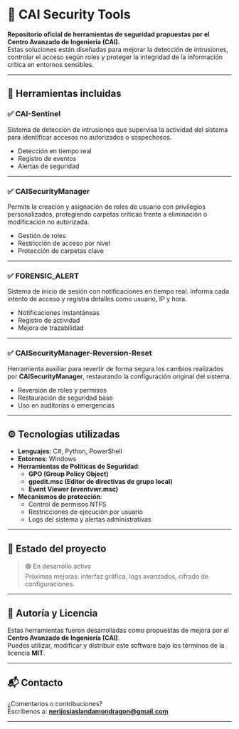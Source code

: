 # 🔐 CAI Security Tools

**Repositorio oficial de herramientas de seguridad propuestas por el Centro Avanzado de Ingeniería (CAI).**  
Estas soluciones están diseñadas para mejorar la detección de intrusiones, controlar el acceso según roles y proteger la integridad de la información crítica en entornos sensibles.

---

## 🧩 Herramientas incluidas

### ✅ CAI-Sentinel
Sistema de detección de intrusiones que supervisa la actividad del sistema para identificar accesos no autorizados o sospechosos.

- Detección en tiempo real
- Registro de eventos
- Alertas de seguridad

---

### ✅ CAISecurityManager
Permite la creación y asignación de roles de usuario con privilegios personalizados, protegiendo carpetas críticas frente a eliminación o modificación no autorizada.

- Gestión de roles
- Restricción de acceso por nivel
- Protección de carpetas clave

---

### ✅ FORENSIC_ALERT
Sistema de inicio de sesión con notificaciones en tiempo real. Informa cada intento de acceso y registra detalles como usuario, IP y hora.

- Notificaciones instantáneas
- Registro de actividad
- Mejora de trazabilidad

---

### ✅ CAISecurityManager-Reversion-Reset
Herramienta auxiliar para revertir de forma segura los cambios realizados por **CAISecurityManager**, restaurando la configuración original del sistema.

- Reversión de roles y permisos
- Restauración de seguridad base
- Uso en auditorías o emergencias

---

## ⚙️ Tecnologías utilizadas

- **Lenguajes**: C#, Python, PowerShell
- **Entornos**: Windows
- **Herramientas de Políticas de Seguridad**:
  - **GPO (Group Policy Object)**
  - **gpedit.msc (Editor de directivas de grupo local)**
  - **Event Viewer (eventvwr.msc)**
- **Mecanismos de protección**:
  - Control de permisos NTFS
  - Restricciones de ejecución por usuario
  - Logs del sistema y alertas administrativas

---

## 🚧 Estado del proyecto

> 🟢 En desarrollo activo  
> Próximas mejoras: interfaz gráfica, logs avanzados, cifrado de configuraciones.

---

## 🏢 Autoría y Licencia

Estas herramientas fueron desarrolladas como propuestas de mejora por el **Centro Avanzado de Ingeniería (CAI)**.  
Puedes utilizar, modificar y distribuir este software bajo los términos de la licencia **MIT**.

---

## 📬 Contacto

¿Comentarios o contribuciones?  
Escríbenos a: **nerijosiaslandamondragon@gmail.com**

---

